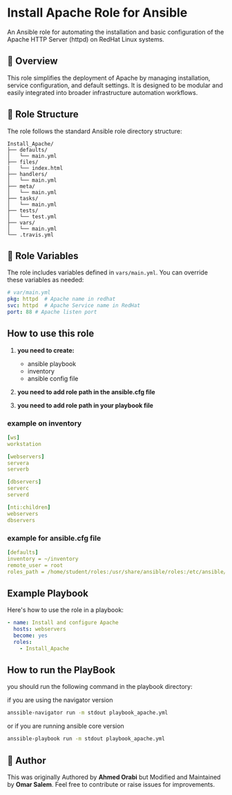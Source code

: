 # Install Apache Role for Ansible

An Ansible role for automating the installation and basic configuration of the Apache HTTP Server (httpd) on RedHat Linux systems.

## 📆 Overview

This role simplifies the deployment of Apache by managing installation, service configuration, and default settings. It is designed to be modular and easily integrated into broader infrastructure automation workflows.

## 📁 Role Structure

The role follows the standard Ansible role directory structure:

```
Install_Apache/
├── defaults/
│   └── main.yml
├── files/
|   └── index.html
├── handlers/
│   └── main.yml
├── meta/
│   └── main.yml
├── tasks/
│   └── main.yml
├── tests/
│   └── test.yml
├── vars/
│   └── main.yml
└── .travis.yml
```


## 🔧 Role Variables

The role includes variables defined in `vars/main.yml`. You can override these variables as needed:

```yaml
# var/main.yml
pkg: httpd  # Apache name in redhat
svc: httpd  # Apache Service name in RedHat
port: 88 # Apache listen port
```

## How to use this role
1. **you need to create:**

    - ansible playbook
    - inventory
    - ansible config file

2. **you need to add role path in the ansible.cfg file**
3. **you need to add role path in your playbook file**

### example on inventory

``` yaml
[ws]
workstation

[webservers]
servera
serverb

[dbservers]
serverc
serverd

[nti:children]
webservers
dbservers
```

### example for ansible.cfg file

``` yaml
[defaults]
inventory = ~/inventory
remote_user = root
roles_path = /home/student/roles:/usr/share/ansible/roles:/etc/ansible/roles
```

## Example Playbook

Here's how to use the role in a playbook:

```yaml
- name: Install and configure Apache
  hosts: webservers
  become: yes
  roles:
    - Install_Apache
```

## How to run the PlayBook
you should run the following command in the playbook directory:

if you are using the navigator version
``` bash
anssible-navigator run -m stdout playbook_apache.yml
```

or if you are running ansible core version

```bash
anssible-playbook run -m stdout playbook_apache.yml
```

## 👤 Author

This was originally Authored by **Ahmed Orabi** but Modified and Maintained by **Omar Salem**. Feel free to contribute or raise issues for improvements.
